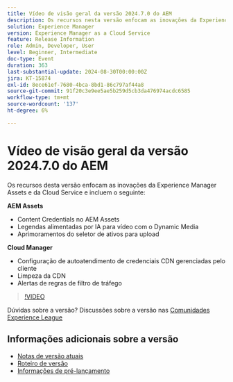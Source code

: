 ```yaml
---
title: Vídeo de visão geral da versão 2024.7.0 do AEM
description: Os recursos nesta versão enfocam as inovações da Experience Manager Assets e da Cloud Service e incluem o seguinte:AEM Assets:Content Credentials no AEM Assets​legendas alimentadas por IA para vídeo com Dynamic Media​Aprimoramentos do seletor de ativos para carregamento​Cloud Manager:Autoatendimento de configuração de CDN gerenciada pelo clienteCredenciaisCDN Limpeza de tráfegoAlertas​ ​ ​Regras de filtro de tráfego
solution: Experience Manager
version: Experience Manager as a Cloud Service
feature: Release Information
role: Admin, Developer, User
level: Beginner, Intermediate
doc-type: Event
duration: 363
last-substantial-update: 2024-08-30T00:00:00Z
jira: KT-15874
exl-id: 8ece61ef-7680-4bca-8bd1-86c797af44a8
source-git-commit: 91f20c3e9ee5ae5b259d5cb3da476974acdc6585
workflow-type: tm+mt
source-wordcount: '137'
ht-degree: 6%

---
```


# Vídeo de visão geral da versão 2024.7.0 do AEM

Os recursos desta versão enfocam as inovações da Experience Manager Assets e da Cloud Service e incluem o seguinte:

**AEM Assets**

* Content Credentials no AEM Assets&#x200B;
* Legendas alimentadas por IA para vídeo com o Dynamic Media&#x200B;
* Aprimoramentos do seletor de ativos para upload&#x200B;

**Cloud Manager**

* Configuração de autoatendimento de credenciais CDN gerenciadas pelo cliente&#x200B;
* Limpeza da CDN&#x200B;
* Alertas de regras de filtro de tráfego&#x200B;

>[!VIDEO](https://video.tv.adobe.com/v/3432546/?learn=on&captions=por_br)


Dúvidas sobre a versão?  Discussões sobre a versão nas [Comunidades Experience League](https://adobe.ly/3X9WQfF)

## Informações adicionais sobre a versão

* [Notas de versão atuais](https://experienceleague.adobe.com/docs/experience-manager-cloud-service/content/release-notes/home.html?lang=pt-BR)
* [Roteiro de versão](https://experienceleague.adobe.com/docs/experience-manager-release-information/aem-release-updates/update-releases-roadmap.html?lang=pt-BR)
* [Informações de pré-lançamento](https://experienceleague.adobe.com/docs/experience-manager-cloud-service/content/release-notes/prerelease.html?lang=pt-BR)
